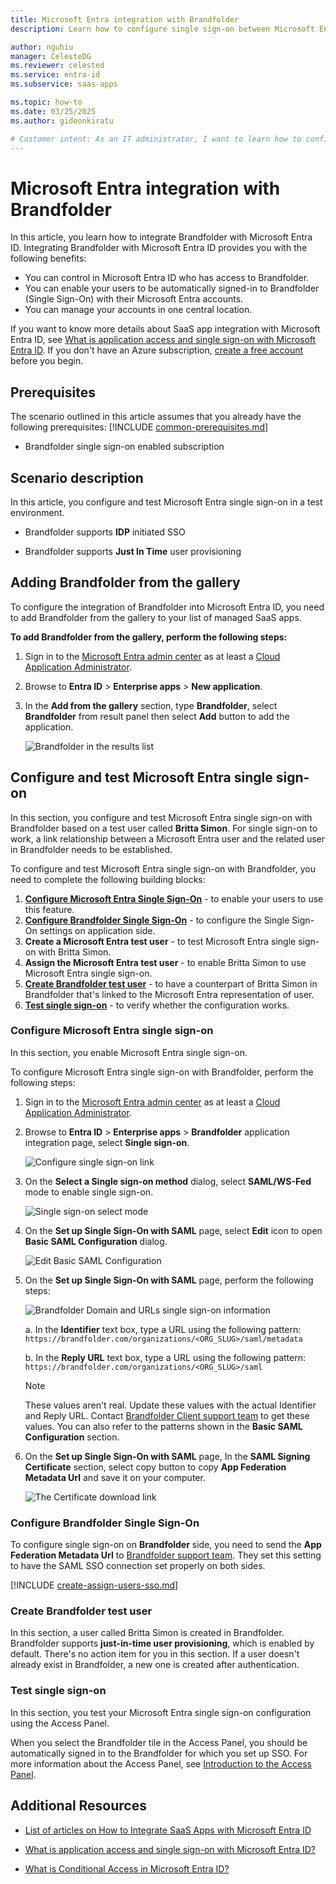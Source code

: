```yaml
---
title: Microsoft Entra integration with Brandfolder
description: Learn how to configure single sign-on between Microsoft Entra ID and Brandfolder.

author: nguhiu
manager: CelesteDG
ms.reviewer: celested
ms.service: entra-id
ms.subservice: saas-apps

ms.topic: how-to
ms.date: 03/25/2025
ms.author: gideonkiratu

# Customer intent: As an IT administrator, I want to learn how to configure single sign-on between Microsoft Entra ID and Brandfolder so that I can control who has access to Brandfolder, enable automatic sign-in with Microsoft Entra accounts, and manage my accounts in one central location.
---
```

# Microsoft Entra integration with Brandfolder

In this article,  you learn how to integrate Brandfolder with Microsoft Entra ID.
Integrating Brandfolder with Microsoft Entra ID provides you with the following benefits:

* You can control in Microsoft Entra ID who has access to Brandfolder.
* You can enable your users to be automatically signed-in to Brandfolder (Single Sign-On) with their Microsoft Entra accounts.
* You can manage your accounts in one central location.

If you want to know more details about SaaS app integration with Microsoft Entra ID, see [What is application access and single sign-on with Microsoft Entra ID](~/identity/enterprise-apps/what-is-single-sign-on.md).
If you don't have an Azure subscription, [create a free account](https://azure.microsoft.com/free/) before you begin.

## Prerequisites
The scenario outlined in this article assumes that you already have the following prerequisites:
[!INCLUDE [common-prerequisites.md](~/identity/saas-apps/includes/common-prerequisites.md)]
* Brandfolder single sign-on enabled subscription

## Scenario description

In this article,  you configure and test Microsoft Entra single sign-on in a test environment.

* Brandfolder supports **IDP** initiated SSO

* Brandfolder supports **Just In Time** user provisioning

## Adding Brandfolder from the gallery

To configure the integration of Brandfolder into Microsoft Entra ID, you need to add Brandfolder from the gallery to your list of managed SaaS apps.

**To add Brandfolder from the gallery, perform the following steps:**

1. Sign in to the [Microsoft Entra admin center](https://entra.microsoft.com) as at least a [Cloud Application Administrator](~/identity/role-based-access-control/permissions-reference.md#cloud-application-administrator).
1. Browse to **Entra ID** > **Enterprise apps** > **New application**.
1. In the **Add from the gallery** section, type **Brandfolder**, select **Brandfolder** from result panel then select **Add** button to add the application.

    ![Brandfolder in the results list](common/search-new-app.png)

<a name='configure-and-test-azure-ad-single-sign-on'></a>

## Configure and test Microsoft Entra single sign-on

In this section, you configure and test Microsoft Entra single sign-on with Brandfolder based on a test user called **Britta Simon**.
For single sign-on to work, a link relationship between a Microsoft Entra user and the related user in Brandfolder needs to be established.

To configure and test Microsoft Entra single sign-on with Brandfolder, you need to complete the following building blocks:

1. **[Configure Microsoft Entra Single Sign-On](#configure-azure-ad-single-sign-on)** - to enable your users to use this feature.
2. **[Configure Brandfolder Single Sign-On](#configure-brandfolder-single-sign-on)** - to configure the Single Sign-On settings on application side.
3. **Create a Microsoft Entra test user** - to test Microsoft Entra single sign-on with Britta Simon.
4. **Assign the Microsoft Entra test user** - to enable Britta Simon to use Microsoft Entra single sign-on.
5. **[Create Brandfolder test user](#create-brandfolder-test-user)** - to have a counterpart of Britta Simon in Brandfolder that's linked to the Microsoft Entra representation of user.
6. **[Test single sign-on](#test-single-sign-on)** - to verify whether the configuration works.

<a name='configure-azure-ad-single-sign-on'></a>

### Configure Microsoft Entra single sign-on

In this section, you enable Microsoft Entra single sign-on.

To configure Microsoft Entra single sign-on with Brandfolder, perform the following steps:

1. Sign in to the [Microsoft Entra admin center](https://entra.microsoft.com) as at least a [Cloud Application Administrator](~/identity/role-based-access-control/permissions-reference.md#cloud-application-administrator).
1. Browse to **Entra ID** > **Enterprise apps** > **Brandfolder** application integration page, select **Single sign-on**.

    ![Configure single sign-on link](common/select-sso.png)

1. On the **Select a Single sign-on method** dialog, select **SAML/WS-Fed** mode to enable single sign-on.

    ![Single sign-on select mode](common/select-saml-option.png)

1. On the **Set up Single Sign-On with SAML** page, select **Edit** icon to open **Basic SAML Configuration** dialog.

    ![Edit Basic SAML Configuration](common/edit-urls.png)

1. On the **Set up Single Sign-On with SAML** page, perform the following steps:

    ![Brandfolder Domain and URLs single sign-on information](common/idp-intiated.png)

    a. In the **Identifier** text box, type a URL using the following pattern:
    `https://brandfolder.com/organizations/<ORG_SLUG>/saml/metadata`

    b. In the **Reply URL** text box, type a URL using the following pattern:
    `https://brandfolder.com/organizations/<ORG_SLUG>/saml`

    > [!NOTE]
    > These values aren't real. Update these values with the actual Identifier and Reply URL. Contact [Brandfolder Client support team](mailto:support@brandfolder.com) to get these values. You can also refer to the patterns shown in the **Basic SAML Configuration** section.

1. On the **Set up Single Sign-On with SAML** page, In the **SAML Signing Certificate** section, select copy button to copy **App Federation Metadata Url** and save it on your computer.

    ![The Certificate download link](common/copy-metadataurl.png)

### Configure Brandfolder Single Sign-On

To configure single sign-on on **Brandfolder** side, you need to send the **App Federation Metadata Url** to [Brandfolder support team](mailto:support@brandfolder.com). They set this setting to have the SAML SSO connection set properly on both sides.

<a name='create-an-azure-ad-test-user'></a>

[!INCLUDE [create-assign-users-sso.md](~/identity/saas-apps/includes/create-assign-users-sso.md)]

### Create Brandfolder test user

In this section, a user called Britta Simon is created in Brandfolder. Brandfolder supports **just-in-time user provisioning**, which is enabled by default. There's no action item for you in this section. If a user doesn't already exist in Brandfolder, a new one is created after authentication.

### Test single sign-on 

In this section, you test your Microsoft Entra single sign-on configuration using the Access Panel.

When you select the Brandfolder tile in the Access Panel, you should be automatically signed in to the Brandfolder for which you set up SSO. For more information about the Access Panel, see [Introduction to the Access Panel](https://support.microsoft.com/account-billing/sign-in-and-start-apps-from-the-my-apps-portal-2f3b1bae-0e5a-4a86-a33e-876fbd2a4510).

## Additional Resources

- [List of articles on How to Integrate SaaS Apps with Microsoft Entra ID](./tutorial-list.md)

- [What is application access and single sign-on with Microsoft Entra ID?](~/identity/enterprise-apps/what-is-single-sign-on.md)

- [What is Conditional Access in Microsoft Entra ID?](~/identity/conditional-access/overview.md)
